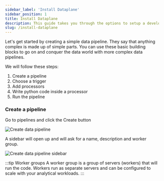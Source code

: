 ```yaml
---
sidebar_label: 'Install Dataplane'
sidebar_position: 1
title: Install Dataplane
description: This guide takes you through the options to setup a development environment for Dataplane. 
slug: /install-dataplane
---
```


Let's get started by creating a simple data pipeline. They say that anything complex is made up of simple parts. You can use these basic building blocks to go on and conquer the data world with more complex data pipelines. 

We will follow these steps:
1. Create a pipeline
2. Choose a trigger
3. Add processors
4. Write python code inside a processor
5. Run the pipeline

### Create a pipeline

Go to pipelines and click the Create button

![Create data pipeline](/img/get-started/create_pipeline_1.png)

A sidebar will open up and will ask for a name, description and worker group. 

![Create data pipeline sidebar](/img/get-started/create_pipeline_sidebar.png)

:::tip Worker groups
A worker group is a group of servers (workers) that will run the code. Workers run as separate servers and can be configured to scale with your analytical workloads. 
:::